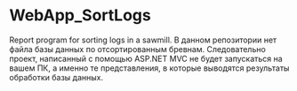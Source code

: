 # WebApp_SortLogs
Report program for sorting logs in a sawmill. 
В данном репозитории нет файла базы данных по отсортированным бревнам. 
Следовательно проект, написанный с помощью ASP.NET MVC не будет запускаться на вашем ПК, а именно те представления, в которые выводятся результаты обработки базы данных.


